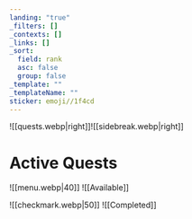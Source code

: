 ```yaml
---
landing: "true"
_filters: []
_contexts: []
_links: []
_sort:
  field: rank
  asc: false
  group: false
_template: ""
_templateName: ""
sticker: emoji//1f4cd
---
```

![[quests.webp|right]]![[sidebreak.webp|right]]
# Active Quests

 ![[menu.webp|40]]
![[Available]]

 ![[checkmark.webp|50]]
![[Completed]]
